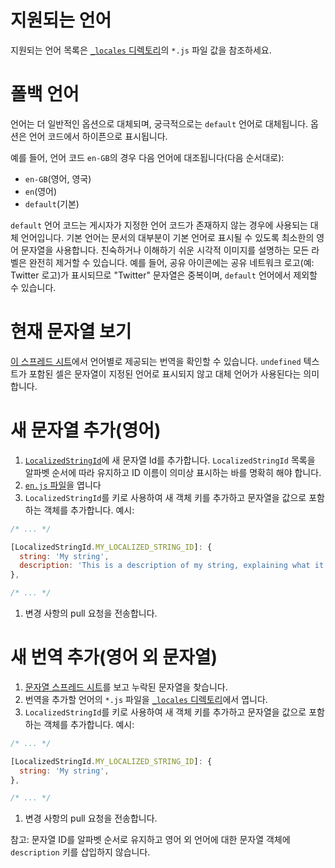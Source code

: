 # 지원되는 언어

지원되는 언어 목록은 [`_locales` 디렉토리](https://github.com/ampproject/amphtml/tree/main/extensions/amp-story/1.0/_locales)의 `*.js` 파일 값을 참조하세요.

# 폴백 언어

언어는 더 일반적인 옵션으로 대체되며, 궁극적으로는 `default` 언어로 대체됩니다. 옵션은 언어 코드에서 하이픈으로 표시됩니다.

예를 들어, 언어 코드 `en-GB`의 경우 다음 언어에 대조됩니다(다음 순서대로):

- `en-GB`(영어, 영국)
- `en`(영어)
- `default`(기본)

`default` 언어 코드는 게시자가 지정한 언어 코드가 존재하지 않는 경우에 사용되는 대체 언어입니다. 기본 언어는 문서의 대부분이 기본 언어로 표시될 수 있도록 최소한의 영어 문자열을 사용합니다. 친숙하거나 이해하기 쉬운 시각적 이미지를 설명하는 모든 라벨은 완전히 제거할 수 있습니다. 예를 들어, 공유 아이콘에는 공유 네트워크 로고(예: Twitter 로고)가 표시되므로 "Twitter" 문자열은 중복이며, `default` 언어에서 제외할 수 있습니다.

# 현재 문자열 보기

[이 스프레드 시트](https://bit.ly/amp-story-strings)에서 언어별로 제공되는 번역을 확인할 수 있습니다. `undefined` 텍스트가 포함된 셀은 문자열이 지정된 언어로 표시되지 않고 대체 언어가 사용된다는 의미합니다.

# 새 문자열 추가(영어)

1. [`LocalizedStringId`](https://github.com/ampproject/amphtml/blob/main/src/localized-strings.js#L31)에 새 문자열 Id를 추가합니다. `LocalizedStringId` 목록을 알파벳 순서에 따라 유지하고 ID 이름이 의미상 표시하는 바를 명확히 해야 합니다.
2. [`en.js` 파일](https://github.com/ampproject/amphtml/blob/main/extensions/amp-story/1.0/_locales/en.js)을 엽니다
3. `LocalizedStringId`를 키로 사용하여 새 객체 키를 추가하고 문자열을 값으로 포함하는 객체를 추가합니다. 예시:

```javascript
/* ... */

[LocalizedStringId.MY_LOCALIZED_STRING_ID]: {
  string: 'My string',
  description: 'This is a description of my string, explaining what it means and/or how it is used.',
},

/* ... */
```

1. 변경 사항의 pull 요청을 전송합니다.

# 새 번역 추가(영어 외 문자열)

1. [문자열 스프레드 시트](https://bit.ly/amp-story-strings)를 보고 누락된 문자열을 찾습니다.
2. 번역을 추가할 언어의 `*.js` 파일을 [`_locales` 디렉토리](https://github.com/ampproject/amphtml/tree/main/extensions/amp-story/1.0/_locales)에서 엽니다.
3. `LocalizedStringId`를 키로 사용하여 새 객체 키를 추가하고 문자열을 값으로 포함하는 객체를 추가합니다. 예시:

```javascript
/* ... */

[LocalizedStringId.MY_LOCALIZED_STRING_ID]: {
  string: 'My string',
},

/* ... */
```

1. 변경 사항의 pull 요청을 전송합니다.

참고: 문자열 ID를 알파벳 순서로 유지하고 영어 외 언어에 대한 문자열 객체에 `description` 키를 삽입하지 않습니다.

